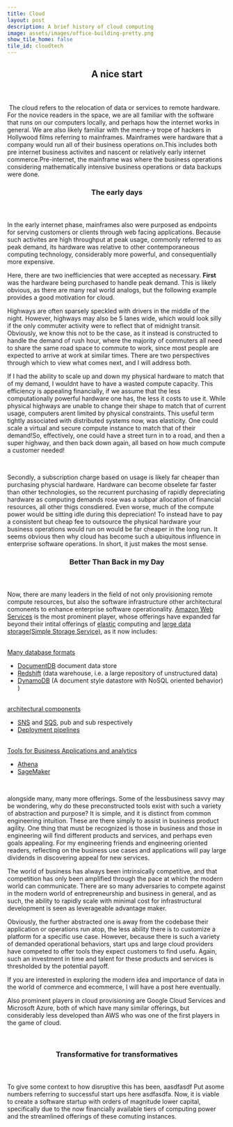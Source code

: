 ```yaml
---
title: Cloud
layout: post
description: A brief history of cloud computing
image: assets/images/office-building-pretty.png
show_tile_home: false
tile_id: cloudtech
---
```



<section id="one">
	<div class="inner">
		<header class="major">
			<h2>A nice start</h2>
		</header>
	</div>
</section>
<section id="two" class="spotlights">
	<div class="content">
		<div class="inner">
			<p><span class="image left"><img src="{{ site.baseurl }}{% link assets/images/office-building-pretty.png %}" alt="" /></span>
		The cloud refers to the relocation of data or services to remote hardware. For the novice readers in the space, we are all familiar with the software that runs on our computers locally, and perhaps how the internet works in general. We are also likely familiar with the meme-y trope of hackers in Hollywood films referring to mainframes. Mainframes were hardware that a company would run all of their business operations on.This includes both pre internet business activites and nascent or relatively early internet commerce.Pre-internet, the mainframe was where the business operations considering mathematically intensive business operations or data backups were done. 
			</p>
		</div>
		<section>
			<header class="major">
				<h3>The early days</h3>
			</header>
			<p>In the early internet phase, mainframes also were purposed as endpoints for serving customers or clients through web facing applications.  Because such activites are high throughput at peak usage, commonly referred to as peak demand, its hardware was relative to other contemporaneous computing technology, considerably more powerful, and consequentially more expensive.</p>
			<p> Here, there are two inefficiencies that were accepted as necessary.
				<strong>First</strong> was the hardware being purchased to handle peak demand.  This is likely obvious, as there are many real world analogs, but the following example provides a good motivation for cloud.</p>
				<p>Highways are often sparsely speckled with drivers in the middle of the night. However, highways may also be 5 lanes wide, which would look silly if the only commuter activity were to reflect that of midnight transit. Obviously, we know this not to be the case, as it instead is constructed to handle the demand of rush hour, where the majority of commuters all need to share the same road space to commute to work, since most people are expected to arrive at work at similar times.  There are two perspectives through which to view what comes next, and I will address both.</p>
				<p>If I had the ability to scale up and down my physical hardware to match that of my demand, I wouldnt have to have a wasted compute capacity.	 This efficiency is appealing financially, if we assume that the less computationally powerful hardware one has, the less it costs to use it. While physical highways are unable to change their shape to match that of current usage, computers arent limited by physical constraints. This useful term tightly associated with distributed systems now, was elasticity. One could scale a virtual and secure compute instance to match that of their demand!So, effectively, one could have a street turn in to a road, and then a super highway, and then back down again, all based on how much compute a customer needed!</p>
				<br/>
				<p>Secondly, a subscription charge based on usage is likely far cheaper than purchasing physcial hardware. Hardware can become obselete far faster than other technologies, so the recurrent purchasing of rapidly depreciating hardware as computing demands rose was a subpar allocation of financial resources, all other thigs consdiered.  Even worse, much of the compute power would be sitting idle during this depreciation!  To instead have to pay a consistent but cheap fee to outsource the physical hardware your business operations would run on would be far cheaper in the long run.  It seems obvious then why cloud has become such a ubiquitous influence in enterprise software operations.  In short, it just makes the most sense.</p>
	</section>
	<section>
		<header class="major">
			<h3>Better Than Back in my Day</h3>
		</header>
		<p>Now, there are many leaders in the field of not only provisioning remote compute resources, but also the software infrastructure other architectural comonents to enhance enterprise software operationality. 
			<a target="_blank"  rel="noopener noreferrer" href="https://aws.amazon.com">Amazon Web Services</a> is the most prominent player, whose offerings have expanded far beyond their intital offerings of <a target="_blank"  rel="noopener noreferrer" href="https://aws.amazon.com/ec2">elastic</a> computing and <a target="_blank" rel="noopener noreferrer"  href="https://aws.amazon.com/s3">large data storage(Simple Storage Service)</a>, as it now includes:</p>
		<br/>
		<a target="_blank"  rel="noopener noreferrer" href="https://aws.amazon.com/products/databases/">Many database formats</a>
		<ul>
			<li><a  target="_blank" rel="noopener noreferrer" href="https://aws.amazon.com/documentdb/">DocumentDB</a> document data store</li>
			<li><a  target="_blank"  rel="noopener noreferrer" href="https://aws.amazon.com/redshift">Redshift</a> (data warehouse, i.e. a large repository of unstructured data)</li>
			<li> <a  target="_blank"  rel="noopener noreferrer" href="https://aws.amazon.com/dynamodb">DynamoDB</a> (A document style datastore with NoSQL oriented behavior) )</li>
			</ul>
		<br/>
		<a target="_blank"  rel="noopener noreferrer" href="https://aws.amazon.com/architecture">architectural components</a>
		<ul>
			<li> <a target="_blank" rel="noopener noreferrer"  href="https://aws.amazon.com/sns/">SNS</a> and <a   rel="noopener noreferrer" target="_blank" href="https://aws.amazon.com/sqs/">SQS</a>, pub and sub respectively
			</li>
			<li><a   rel="noopener noreferrer" target="_blank" href="https://aws.amazon.com/codedeploy/"> Deployment pipelines </a>
			</li>
			</ul>
			<br/>
		  <a  target="_blank"  rel="noopener noreferrer" href="https://aws.amazon.com/business-applications">Tools for Business Applications and analytics</a>
		  <ul>
		  <li><a target="_blank"  rel="noopener noreferrer" href="https://aws.amazon.com/athena/">Athena</a></li>
		  <li> <a  target="_blank" rel="noopener noreferrer" href="https://aws.amazon.com/sagemaker/">SageMaker</a></li>
		  </ul>
		  <br/>
		<p>alongside many, many more offerings. Some of the lessbusiness savvy may be wondering, why do these preconstructed tools exist with such a variety of abstraction and purpose?  It is simple, and it is distinct from common engineering intuition.  These are there simply to assist in business product agility. One thing that must be recognized is  those in business and those in engineering will find different products and services, and perhaps even goals appealing. For my engineering friends and engineering oriented readers, reflecting on the business use cases and applications will pay large dividends in discovering appeal for new services.</p>
		<p>The world of business has always been intrinsically competitive, and that competition has only been amplified through the pace at which the modern world can communicate. There are so many adversaries to compete against in the modern world of entrepreneurship and business in general, and as such, the ability to rapidly scale with minimal cost for infrastructural development is seen as leverageable advantage maker.</p>
		<p>Obviously, the further abstracted one is away from the codebase their application or operations run atop, the less ability there is to customize a platform for a specific use case.  However, because there is such a variety of demanded operational behaviors, start ups and large cloud providers have competed to offer tools they expect customers to find usefu.  Again, such an investment in time and talent for these products and services is thresholded by the potential payoff. </p>
		<p>If you are interested in exploring the modern idea and importance of data in the world of commerce and ecommerce, I will have a post here eventually.
		</p>
		<p>Also prominent players in cloud provisioning are Google Cloud Services and Microsoft Azure, both of which have many similar offerings, but considerably less developed than AWS who was one of the first players in the game of cloud.</p>
		<br/>
	</section>
	<section>
		<header class="major">
			<h3>Transformative for transformatives</h3>
		</header>
		<p>To give some context to how disruptive this has been, aasdfasdf Put asome numbers referring to successful start ups here asdfasdfa. Now, it is viable to create a software startup with orders of magnitude lower capital, specifically due to the now financially available tiers of computing power and the streamlined offerings of these comuting instances.</p> 
	</section>
